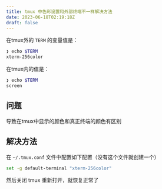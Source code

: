 ```yaml
---
title: tmux 中色彩设置和外部终端不一样解决方法 
date: 2023-06-18T02:19:18Z
draft: false
---
```


在tmux外的 `TERM` 的变量值是：


```bash
❯ echo $TERM
xterm-256color
```

在tmux内的值是：

```bash
❯ echo $TERM
screen
```

## 问题

导致在tmux中显示的颜色和真正终端的颜色有区别

## 解决方法

在 `~/.tmux.conf` 文件中配置如下配置（没有这个文件就创建一个）

```bash
set -g default-terminal "xterm-256color"
```

然后关闭 tmux 重新打开，就恢复正常了
